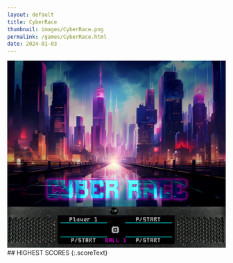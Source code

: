 ```yaml
---
layout: default
title: CyberRace
thumbnail: images/CyberRace.png
permalink: /games/CyberRace.html
date: 2024-01-03
---
```


<img src="../images/CyberRace.png" class="gameThumbnail img-fluid mx-auto align-middle">
## HIGHEST SCORES
{:.scoreText}

